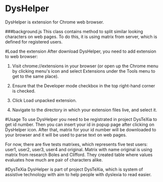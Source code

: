 # DysHelper
DysHelper is extension for Chrome web browser.

###background.js
This class contains method to split similar looking characters on web pages. To do this, it is using matrix from server, which is defined for registered users. 

#Load the extension
After download DysHelper, you need to add extension to web browser:

1. Visit chrome://extensions in your browser (or open up the Chrome menu by clicking menu's icon and select Extensions under the Tools menu to get to the same place).

2. Ensure that the Developer mode checkbox in the top right-hand corner is checked.

3. Click Load unpacked extension.

4. Navigate to the directory in which your extension files live, and select it.

#Usage
To use DysHelper you need to be registrated in project DysTeXia to get id number. Then you can insert your id in popup page after clicking on DysHelper icon. After that, matrix for your id number will be downloaded to your browser and it will be used to parse text on web pages.

For now, there are five tests matrixes, which represents five test users: user1, user2, user3, user4 and original. Matrix with name original is using matrix from research Boles and Clifford. They created table where values evaluates how much are pair of characters alike.

#DysTeXia
DysHelper is part of project DysTeXia, which is system of assistive technology with aim to help people with dyslexia to read easier.
